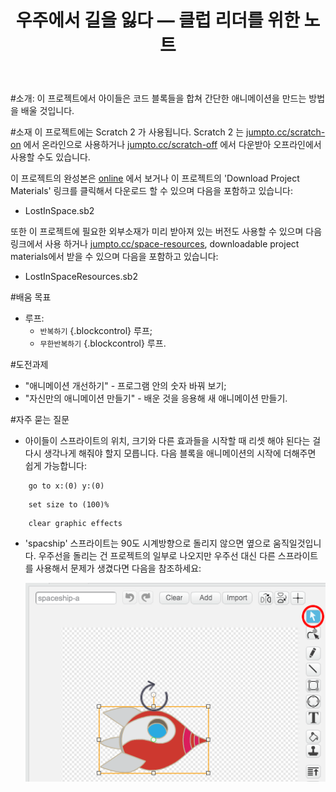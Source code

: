 ﻿---
title: 우주에서 길을 잃다 — 클럽 리더를 위한 노트
language: ko-KR
embeds: "*.png"
... 

#소개:
이 프로젝트에서 아이들은 코드 블록들을 합쳐 간단한 애니메이션을 만드는 방법을 배울 것입니다.

#소재
이 프로젝트에는 Scratch 2 가 사용됩니다. Scratch 2 는 [jumpto.cc/scratch-on](http://jumpto.cc/scratch-on) 에서 온라인으로 사용하거나 [jumpto.cc/scratch-off](http://jumpto.cc/scratch-off) 에서 다운받아 오프라인에서 사용할 수도 있습니다.

이 프로젝트의 완성본은 <a href="http://scratch.mit.edu/projects/26818098/#editor">online</a> 에서 보거나  이 프로젝트의 'Download Project Materials' 링크를 클릭해서 다운로드 할 수 있으며 다음을 포함하고 있습니다:

+ LostInSpace.sb2

또한 이 프로젝트에 필요한 외부소재가 미리 받아져 있는 버전도 사용할 수 있으며 다음 링크에서 사용 하거나 [jumpto.cc/space-resources](http://jumpto.cc/space-resources), downloadable project materials에서 받을 수 있으며 다음을 포함하고 있습니다:

+ LostInSpaceResources.sb2 

#배움 목표
+ 루프:
	+ `반복하기` {.blockcontrol} 루프;
	+ `무한반복하기` {.blockcontrol} 루프.

#도전과제
+ "애니메이션 개선하기" - 프로그램 안의 숫자 바꿔 보기;
+ "자신만의 애니메이션 만들기" - 배운 것을 응용해 새 애니메이션 만들기.

#자주 묻는 질문
+ 아이들이 스프라이트의 위치, 크기와 다른 효과들을 시작할 때 리셋 해야 된다는 걸 다시 생각나게 해줘야 할지 모릅니다. 다음 블록을 애니메이션의 시작에 더해주면 쉽게 가능합니다:

```blocks
	go to x:(0) y:(0)
```

```blocks
	set size to (100)%
```

```blocks
	clear graphic effects
```

+ 'spacship' 스프라이트는 90도 시계방향으로 돌리지 않으면 옆으로 움직일것입니다. 우주선을 돌리는 건 프로젝트의 일부로 나오지만 우주선 대신 다른 스프라이트를 사용해서 문제가 생겼다면 다음을 참조하세요:

	![screenshot](space-rotate.png)
